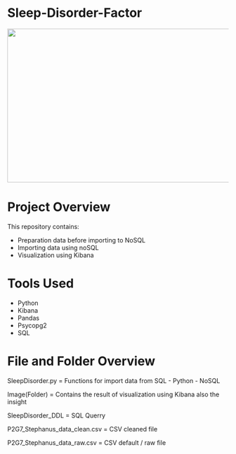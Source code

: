 # Sleep-Disorder-Factor

<center><img src="https://static01.nyt.com/images/2019/07/17/business/17Techfix-illo/17Techfix-illo-jumbo.gif?quality=75&auto=webp" height=350, width=700></img></center>

# Project Overview
This repository contains:
-  Preparation data before importing to NoSQL
-  Importing data using noSQL
-  Visualization using Kibana

# Tools Used
- Python
- Kibana
- Pandas
- Psycopg2
- SQL

# File and Folder Overview

SleepDisorder.py = Functions for import data from SQL - Python - NoSQL

Image(Folder) = Contains the result of visualization using Kibana also the insight

SleepDisorder_DDL = SQL Querry

P2G7_Stephanus_data_clean.csv = CSV cleaned file

P2G7_Stephanus_data_raw.csv = CSV default / raw file
